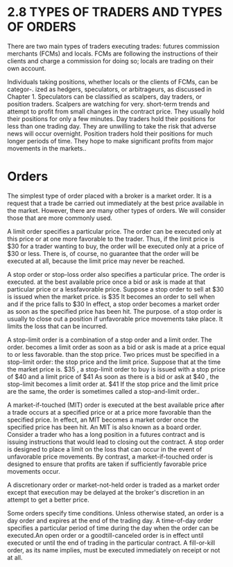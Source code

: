# 2.8 TYPES OF TRADERS AND TYPES OF ORDERS  

There are two main types of traders executing trades: futures commission merchants (FCMs) and locals. FCMs are following the instructions of their clients and charge a commission for doing so; locals are trading on their own account.  

Individuals taking positions, whether locals or the clients of FCMs, can be categor-. ized as hedgers, speculators, or arbitrageurs, as discussed in Chapter 1. Speculators can be classified as scalpers, day traders, or position traders. Scalpers are watching for very. short-term trends and attempt to profit from small changes in the contract price. They usually hold their positions for only a few minutes. Day traders hold their positions for less than one trading day. They are unwilling to take the risk that adverse news will occur overnight. Position traders hold their positions for much longer periods of time. They hope to make significant profits from major movements in the markets..  

# Orders  

The simplest type of order placed with a broker is a market order. It is a request that a trade be carried out immediately at the best price available in the market. However, there are many other types of orders. We will consider those that are more commonly used.  

A limit order specifies a particular price. The order can be executed only at this price or at one more favorable to the trader. Thus, if the limit price is $\$30$ for a trader wanting to buy, the order will be executed only at a price of $\$30$ or less. There is, of course, no guarantee that the order will be executed at all, because the limit price may never be reached.  

A stop order or stop-loss order also specifies a particular price. The order is executed. at the best available price once a bid or ask is made at that particular price or a lessfavorable price. Suppose a stop order to sell at $\$30$ is issued when the market price. is $\$35$ It becomes an order to sell when and if the price falls to $\$30$ In effect, a stop order becomes a market order as soon as the specified price has been hit. The purpose. of a stop order is usually to close out a position if unfavorable price movements take place. It limits the loss that can be incurred.  

A stop-limit order is a combination of a stop order and a limit order. The order. becomes a limit order as soon as a bid or ask is made at a price equal to or less favorable. than the stop price. Two prices must be specified in a stop-limit order: the stop price and the limit price. Suppose that at the time the market price is. $\$35$ , a stop-limit order to buy is issued with a stop price of $\$40$ and a limit price of $\$41$ As soon as there is a bid or ask at $\$40$ , the stop-limit becomes a limit order at. $\$41$ If the stop price and the limit price are the same, the order is sometimes called a stop-and-limit order..  

A market-if-touched (MIT) order is executed at the best available price after a trade occurs at a specified price or at a price more favorable than the specified price. In effect, an MIT becomes a market order once the specified price has been hit. An MIT is also known as a board order. Consider a trader who has a long position in a futures contract and is issuing instructions that would lead to closing out the contract. A stop order is designed to place a limit on the loss that can occur in the event of unfavorable price movements. By contrast, a market-if-touched order is designed to ensure that profits are taken if sufficiently favorable price movements occur.  

A discretionary order or market-not-held order is traded as a market order except that execution may be delayed at the broker's discretion in an attempt to get a better price.  

Some orders specify time conditions. Unless otherwise stated, an order is a day order and expires at the end of the trading day. A time-of-day order specifies a particular period of time during the day when the order can be executed.An open order or a goodtill-canceled order is in effect until executed or until the end of trading in the particular contract. A fill-or-kill order, as its name implies, must be executed immediately on receipt or not at all.  
